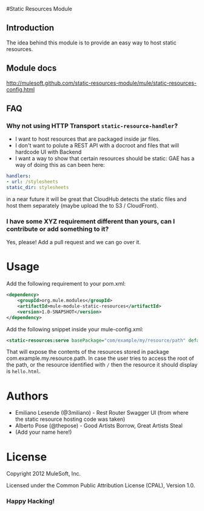 #Static Resources Module

## Introduction
The idea behind this module is to provide an easy way to host static resources.

## Module docs
http://mulesoft.github.com/static-resources-module/mule/static-resources-config.html

## FAQ
### Why not using HTTP Transport `static-resource-handler`?

  * I want to host resources that are packaged inside jar files. 
  * I don't want to polute a REST API with a docroot and files that will hardcode UI with Backend
  * I want a way to show that certain resources should be static: GAE has a way of doing this as can been here:

  ```yaml
handlers:
- url: /stylesheets
  static_dir: stylesheets
  ```
  in a near future it will be great that CloudHub detects the static files and host them separately (maybe upload the to S3 / CloudFront).

### I have some XYZ requirement different than yours, can I contribute or add something to it?
Yes, please! Add a pull request and we can go over it.

# Usage

Add the following requirement to your pom.xml:

```xml
<dependency>
    <groupId>org.mule.modules</groupId>
    <artifactId>mule-module-static-resources</artifactId>
    <version>1.0-SNAPSHOT</version>
</dependency>
```

Add the following snippet inside your mule-config.xml:

```xml
<static-resources:serve basePackage="com/example/my/resource/path" defaultResource="hello.html" />
```

That will expose the contents of the resources stored in package com.example.my.resource.path. In case the user tries to access the root of the path, or the resource identified with `/` then the resource it should display is `hello.html`.


# Authors

  * Emiliano Lesende (@3miliano) - Rest Router Swagger UI (from where the static resource hosting code was taken)
  * Alberto Pose (@thepose) - Good Artists Borrow, Great Artists Steal
  * (Add your name here!)

# License
Copyright 2012 MuleSoft, Inc.

Licensed under the Common Public Attribution License (CPAL), Version 1.0.

### Happy Hacking!

